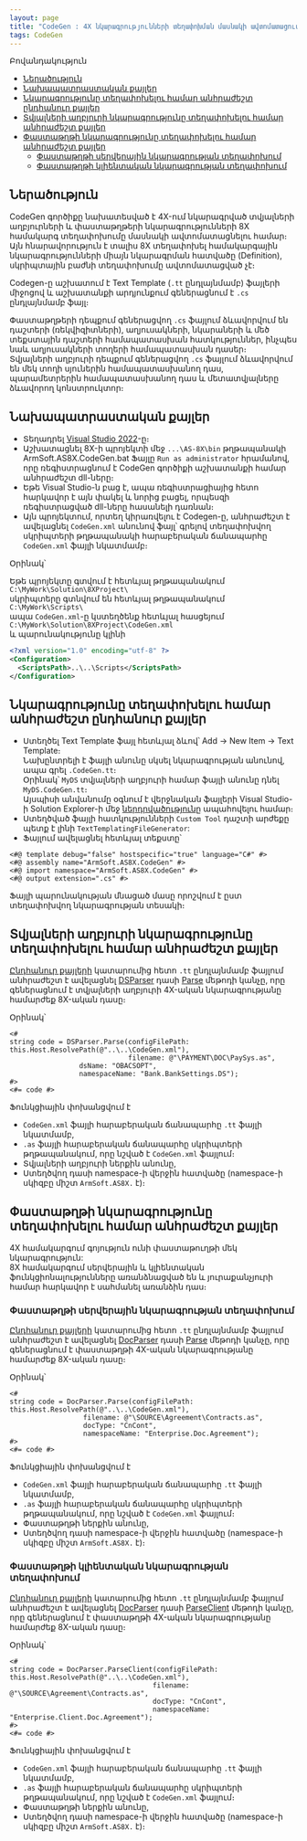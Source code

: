 ```yaml
---
layout: page
title: "CodeGen : 4X նկարագրությունների տեղափոխման մասնակի ավտոմատացում"
tags: CodeGen
---
```


Բովանդակություն
* [Ներածություն](#ներածություն)
* [Նախապատրաստական քայլեր](#նախապատրաստական-քայլեր)
* [Նկարագրությունը տեղափոխելու համար անհրաժեշտ ընդհանուր քայլեր](#նկարագրությունը-տեղափոխելու-համար-անհրաժեշտ-ընդհանուր-քայլեր)
* [Տվյալների աղբյուրի նկարագրությունը տեղափոխելու համար անհրաժեշտ քայլեր](#տվյալների-աղբյուրի-նկարագրությունը-տեղափոխելու-համար-անհրաժեշտ-քայլեր)
* [Փաստաթղթի նկարագրությունը տեղափոխելու համար անհրաժեշտ քայլեր](#փաստաթղթի-նկարագրությունը-տեղափոխելու-համար-անհրաժեշտ-քայլեր)
  * [Փաստաթղթի սերվերային նկարագրության տեղափոխում](#փաստաթղթի-սերվերային-նկարագրության-տեղափոխում)
  * [Փաստաթղթի կլիենտական նկարագրության տեղափոխում](#փաստաթղթի-կլիենտական-նկարագրության-տեղափոխում)

## Ներածություն

CodeGen գործիքը նախատեսված է 4X-ում նկարագրված տվյալների աղբյուրների և փաստաթղթերի նկարագրությունների 8X համակարգ տեղափոխումը մասնակի ավտոմատացնելու համար։ 
Այն հնարավորություն է տալիս 8X տեղափոխել համակարգային նկարագրությունների միայն նկարագրման հատվածը (Definition), սկրիպտային բաժնի տեղափոխումը ավտոմատացված չէ։  

Codegen-ը աշխատում է Text Template (`.tt` ընդլայնմամբ) ֆայլերի միջոցով և աշխատանքի արդյունքում գեներացնում է `.cs` ընդլայնմամբ ֆայլ։

Փաստաթղթերի դեպքում գեներացվող `.cs` ֆայլում ձևավորվում են դաշտերի (ռեկվիզիտների), աղյուսակների, նկարաների և մեծ տեքստային դաշտերի համապատասխան հատկություններ, ինչպես նաև աղյուսակների տողերի համապատասխան դասեր։  
Տվյալների աղբյուրի դեպքում գեներացվող `.cs` ֆայլում ձևավորվում են մեկ տողի սյուներին համապատասխանող դաս, պարամետրերին համապատասխանող դաս և մետատվյալները ձևավորող կոնստրուկտոր։

## Նախապատրաստական քայլեր

- Տեղադրել [Visual Studio 2022](https://visualstudio.microsoft.com/downloads/)-ը։
- Աշխատացնել 8X-ի պրոյեկտի մեջ `...\AS-8X\bin` թղթապանակի ArmSoft.AS8X.CodeGen.bat Ֆայլը `Run as administrator` հրամանով, որը ռեգիստրացնում է CodeGen գործիքի աշխատանքի համար անհրաժեշտ dll-ները։
- Եթե Visual Studio-ն բաց է, ապա ռեգիստրացիայից հետո հարկավոր է այն փակել և նորից բացել, որպեսզի ռեգիստրացված dll-ները հասանելի դառնան։
- Այն պրոյեկտում, որտեղ կիրառվելու է Codegen-ը, անհրաժեշտ է ավելացնել `CodeGen.xml` անունով ֆայլ՝ գրելով տեղափոխվող սկրիպտերի թղթապանակի հարաբերական ճանապարհը `CodeGen.xml` ֆայլի նկատմամբ։

Օրինակ՝

Եթե պրոյեկտը գտվում է հետևյալ թղթապանակում  
`C:\MyWork\Solution\8XProject\`  
սկրիպտերը գտնվում են հետևյալ թղթապանակում  
`C:\MyWork\Scripts\`  
ապա `CodeGen.xml`-ը կստեղծենք հետևյալ հասցեյում  
`C:\MyWork\Solution\8XProject\CodeGen.xml`  
և պարունակությունը կլինի  
```xml
<?xml version="1.0" encoding="utf-8" ?>
<Configuration>
  <ScriptsPath>..\..\Scripts</ScriptsPath>
</Configuration>
```

## Նկարագրությունը տեղափոխելու համար անհրաժեշտ ընդհանուր քայլեր

 - Ստեղծել Text Template ֆայլ հետևյալ ձևով՝ Add -> New Item -> Text Template։  
   Նախընտրելի է ֆայլի անունը սկսել նկարագրության անունով, ապա գրել `.CodeGen.tt`։  
   Օրինակ՝ `MyDS` տվյալների աղբյուրի համար ֆայլի անունը դնել `MyDS.CodeGen.tt`։  
   Այսպիսի անվանումը օգնում է վերջնական ֆայլերի Visual Studio-ի Solution Explorer-ի մեջ [ներդրվածությունը](https://learn.microsoft.com/en-us/visualstudio/ide/file-nesting-solution-explorer) ապահովելու համար։
 - Ստեղծված ֆայլի հատկությունների `Custom Tool` դաշտի արժեքը պետք է լինի `TextTemplatingFileGenerator`:
 - Ֆայլում ավելացնել հետևյալ տեքստը՝
  
```tt
<#@ template debug="false" hostspecific="true" language="C#" #>
<#@ assembly name="ArmSoft.AS8X.CodeGen" #>
<#@ import namespace="ArmSoft.AS8X.CodeGen" #>
<#@ output extension=".cs" #>
```

Ֆայլի պարունակության մնացած մասը որոշվում է ըստ տեղափոխվող նկարագրության տեսակի։

## Տվյալների աղբյուրի նկարագրությունը տեղափոխելու համար անհրաժեշտ քայլեր

[Ընդհանուր քայլերի](#նկարագրությունը-տեղափոխելու-համար-անհրաժեշտ-ընդհանուր-քայլեր) կատարումից հետո `.tt` ընդլայնմամբ ֆայլում անհրաժեշտ է ավելացնել [DSParser](/src/server_api/DSParser.md) դասի [Parse](/src/server_api/DSParser.md#parse) մեթոդի կանչը, որը գեներացնում է տվյալների աղբյուրի 4X-ական նկարագրությանը համարժեք 8X-ական դասը։ 

Օրինակ՝ 
```tt
<#
string code = DSParser.Parse(configFilePath: this.Host.ResolvePath(@"..\..\CodeGen.xml"),
                             filename: @"\PAYMENT\DOC\PaySys.as",
			     dsName: "OBACSOPT",
			     namespaceName: "Bank.BankSettings.DS");
#>
<#= code #>
```

Ֆունկցիային փոխանցվում է 
- `CodeGen.xml` ֆայլի հարաբերական ճանապարհը `.tt` ֆայլի նկատմամբ,
- `.as` ֆայլի հարաբերական ճանապարհը սկրիպտերի թղթապանակում, որը նշված է `CodeGen.xml` ֆայլում։
- Տվյալների աղբյուրի ներքին անունը,
- Ստեղծվող դասի namespace-ի վերջին հատվածը (namespace-ի սկիզբը միշտ `ArmSoft.AS8X.` է)։

## Փաստաթղթի նկարագրությունը տեղափոխելու համար անհրաժեշտ քայլեր

4X համակարգում գոյություն ունի փաստաթուղթի մեկ նկարագրություն:  
8X համակարգում սերվերային և կլիենտական ֆունկցիոնալությունները առանձնացված են և յուրաքանչյուրի համար հարկավոր է սահմանել առանձին դաս։

### Փաստաթղթի սերվերային նկարագրության տեղափոխում

[Ընդհանուր քայլերի](#նկարագրությունը-տեղափոխելու-համար-անհրաժեշտ-ընդհանուր-քայլեր) կատարումից հետո `.tt` ընդլայնմամբ ֆայլում անհրաժեշտ է ավելացնել [DocParser](/src/server_api/DocParser.md) դասի [Parse](/src/server_api/DocParser.md#parse) մեթոդի կանչը, որը գեներացնում է փաստաթղթի 4X-ական նկարագրությանը համարժեք 8X-ական դասը։ 

Օրինակ՝

```tt
<#
string code = DocParser.Parse(configFilePath: this.Host.ResolvePath(@"..\..\CodeGen.xml"),
			      filename: @"\SOURCE\Agreement\Contracts.as",
			      docType: "CnCont",
			      namespaceName: "Enterprise.Doc.Agreement");
#>
<#= code #>
```

Ֆունկցիային փոխանցվում է 
- `CodeGen.xml` ֆայլի հարաբերական ճանապարհը `.tt` ֆայլի նկատմամբ,
- `.as` ֆայլի հարաբերական ճանապարհը սկրիպտերի թղթապանակում, որը նշված է `CodeGen.xml` ֆայլում։
- Փաստաթղթի ներքին անունը,
- Ստեղծվող դասի namespace-ի վերջին հատվածը (namespace-ի սկիզբը միշտ `ArmSoft.AS8X.` է)։

### Փաստաթղթի կլիենտական նկարագրության տեղափոխում

[Ընդհանուր քայլերի](#նկարագրությունը-տեղափոխելու-համար-անհրաժեշտ-ընդհանուր-քայլեր) կատարումից հետո `.tt` ընդլայնմամբ ֆայլում անհրաժեշտ է ավելացնել [DocParser](/src/server_api/DocParser.md) դասի [ParseClient](/src/server_api/DocParser.md#parseclient) մեթոդի կանչը, որը գեներացնում է փաստաթղթի 4X-ական նկարագրությանը համարժեք 8X-ական դասը։ 

Օրինակ՝ 
```tt
<#    
string code = DocParser.ParseClient(configFilePath: this.Host.ResolvePath(@"..\..\CodeGen.xml"),
                              	   filename: @"\SOURCE\Agreement\Contracts.as",
                                   docType: "CnCont",
                                   namespaceName: "Enterprise.Client.Doc.Agreement");   
#>
<#= code #>
```

Ֆունկցիային փոխանցվում է 
- `CodeGen.xml` ֆայլի հարաբերական ճանապարհը `.tt` ֆայլի նկատմամբ,
- `.as` ֆայլի հարաբերական ճանապարհը սկրիպտերի թղթապանակում, որը նշված է `CodeGen.xml` ֆայլում։
- Փաստաթղթի ներքին անունը,
- Ստեղծվող դասի namespace-ի վերջին հատվածը (namespace-ի սկիզբը միշտ `ArmSoft.AS8X.` է)։
